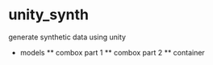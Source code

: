 # unity_synth
generate synthetic data using unity

* models
** combox part 1
** combox part 2
** container
